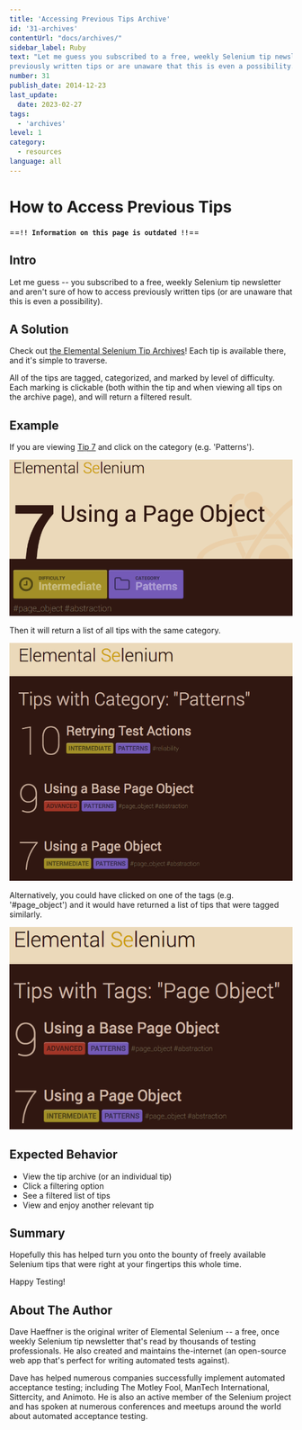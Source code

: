 ```yaml
---
title: 'Accessing Previous Tips Archive'
id: '31-archives'
contentUrl: "docs/archives/"
sidebar_label: Ruby
text: "Let me guess you subscribed to a free, weekly Selenium tip newsletter and aren't sure of how to access
previously written tips or are unaware that this is even a possibility."
number: 31
publish_date: 2014-12-23
last_update:
  date: 2023-02-27
tags:
  - 'archives'
level: 1
category:
  - resources
language: all
---
```


# How to Access Previous Tips

==**`!! Information on this page is outdated !!`**==

## Intro

Let me guess -- you subscribed to a free, weekly Selenium tip newsletter and aren't sure of how to access
previously written tips (or are unaware that this is even a possibility).

## A Solution

Check out [the Elemental Selenium Tip Archives](/docs)! Each tip is available there, and it's simple to traverse.

All of the tips are tagged, categorized, and marked by level of difficulty. Each marking is clickable (both
within the tip and when viewing all tips on the archive page), and will return a filtered result.

## Example

If you are viewing [Tip 7](/docs) and click on the category (e.g. 'Patterns').

![tip 7](./../images/in_tip.png)

Then it will return a list of all tips with the same category.

![category list](./../images/list_category.png)

Alternatively, you could have clicked on one of the tags (e.g. '#page_object') and it would have returned a
list of tips that were tagged similarly.

![tag list](./../images/list_tag.png)

## Expected Behavior

- View the tip archive (or an individual tip)
- Click a filtering option
- See a filtered list of tips
- View and enjoy another relevant tip

## Summary

Hopefully this has helped turn you onto the bounty of freely available Selenium tips that were right at your fingertips this whole time.

Happy Testing!

## About The Author

Dave Haeffner is the original writer of Elemental Selenium -- a free, once weekly Selenium tip newsletter that's read by
thousands of testing professionals. He also created and maintains the-internet (an open-source web app that's perfect
for writing automated tests against).

Dave has helped numerous companies successfully implement automated acceptance testing; including The Motley Fool,
ManTech International, Sittercity, and Animoto. He is also an active member of the Selenium project and has spoken at
numerous conferences and meetups around the world about automated acceptance testing.
